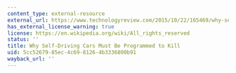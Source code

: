```yaml
---
content_type: external-resource
external_url: https://www.technologyreview.com/2015/10/22/165469/why-self-driving-cars-must-be-programmed-to-kill/
has_external_license_warning: true
license: https://en.wikipedia.org/wiki/All_rights_reserved
status: ''
title: Why Self-Driving Cars Must Be Programmed to Kill
uid: 5cc52679-85ec-4c69-8126-4b3336800b91
wayback_url: ''
---
```


